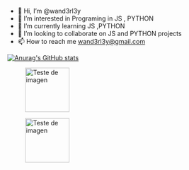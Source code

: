 - 👋 Hi, I’m @wand3rl3y
- 👀 I’m interested in Programing in JS , PYTHON
- 🌱 I’m currently learning JS ,PYTHON
- 💞️ I’m looking to collaborate on JS and PYTHON projects 
- 📫 How to reach me wand3rl3y@gmail.com

<!---
wand3rl3y/wand3rl3y is a ✨ special ✨ repository because its `README.md` (this file) appears on your GitHub profile.
You can click the Preview link to take a look at your changes.
--->

[![Anurag's GitHub stats](https://github-readme-stats.vercel.app/api?username=wand3rl3y)](https://github.com/anuraghazra/github-readme-stats)
<figure>
    <img src="https://github-readme-stats.vercel.app/api?username=wand3rl3y"
         width="100" height="100"
         alt="Teste de imagen">
</figure>

<figure>
    <img src="https://miro.medium.com/max/1400/1*18SPGkIHPuF9Ivtg_T4AUw.png" , "https://github.com/anuraghazra/github-readme-stats"
         width="100" height="100"
         alt="Teste de imagen">
</figure>

